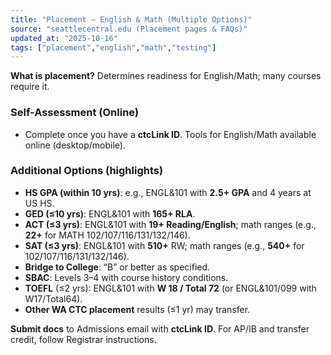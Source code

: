 ```yaml
---
title: "Placement — English & Math (Multiple Options)"
source: "seattlecentral.edu (Placement pages & FAQs)"
updated_at: "2025-10-16"
tags: ["placement","english","math","testing"]
---
```


**What is placement?** Determines readiness for English/Math; many courses require it.

### Self-Assessment (Online)
- Complete once you have a **ctcLink ID**. Tools for English/Math available online (desktop/mobile).

### Additional Options (highlights)
- **HS GPA (within 10 yrs)**: e.g., ENGL&101 with **2.5+ GPA** and 4 years at US HS.  
- **GED (≤10 yrs)**: ENGL&101 with **165+ RLA**.  
- **ACT (≤3 yrs)**: ENGL&101 with **19+ Reading/English**; math ranges (e.g., **22+** for MATH 102/107/116/131/132/146).  
- **SAT (≤3 yrs)**: ENGL&101 with **510+** RW; math ranges (e.g., **540+** for 102/107/116/131/132/146).  
- **Bridge to College**: “B” or better as specified.  
- **SBAC**: Levels 3–4 with course history conditions.  
- **TOEFL** (≤2 yrs): ENGL&101 with **W 18 / Total 72** (or ENGL&101/099 with W17/Total64).  
- **Other WA CTC placement** results (≤1 yr) may transfer.

**Submit docs** to Admissions email with **ctcLink ID**. For AP/IB and transfer credit, follow Registrar instructions.
